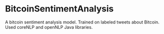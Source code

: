 # BitcoinSentimentAnalysis
A bitcoin sentiment analysis model. Trained on labeled tweets about Bitcoin. Used coreNLP and openNLP Java libraries.
